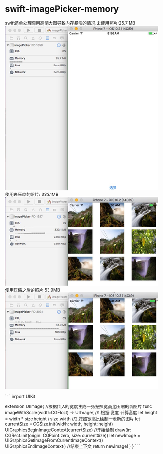 # swift-imagePicker-memory
swift简单处理调用高清大图导致内存暴涨的情况
未使用照片:25.7 MB
![image](https://github.com/pheromone/swift-imagePicker-memory/blob/master/0.png) 
使用未压缩的照片: 333.1MB
![image](https://github.com/pheromone/swift-imagePicker-memory/blob/master/1.png) 
使用压缩之后的照片:53.9MB
![image](https://github.com/pheromone/swift-imagePicker-memory/blob/master/2.png)

`` `
  import UIKit

extension UIImage{
    //根据传入的宽度生成一张按照宽高比压缩的新图片
    func imageWithScale(width:CGFloat) -> UIImage{
       //1.根据 宽度 计算高度
        let height = width * size.height / size.width
      //2.按照宽高比绘制一张新的图片
        let currentSize = CGSize.init(width: width, height: height)
        UIGraphicsBeginImageContext(currentSize)  //开始绘制
         draw(in: CGRect.init(origin: CGPoint.zero, size: currentSize))
        let newImage = UIGraphicsGetImageFromCurrentImageContext()
        UIGraphicsEndImageContext()  //结束上下文
        return newImage!
    }
}
`` `
